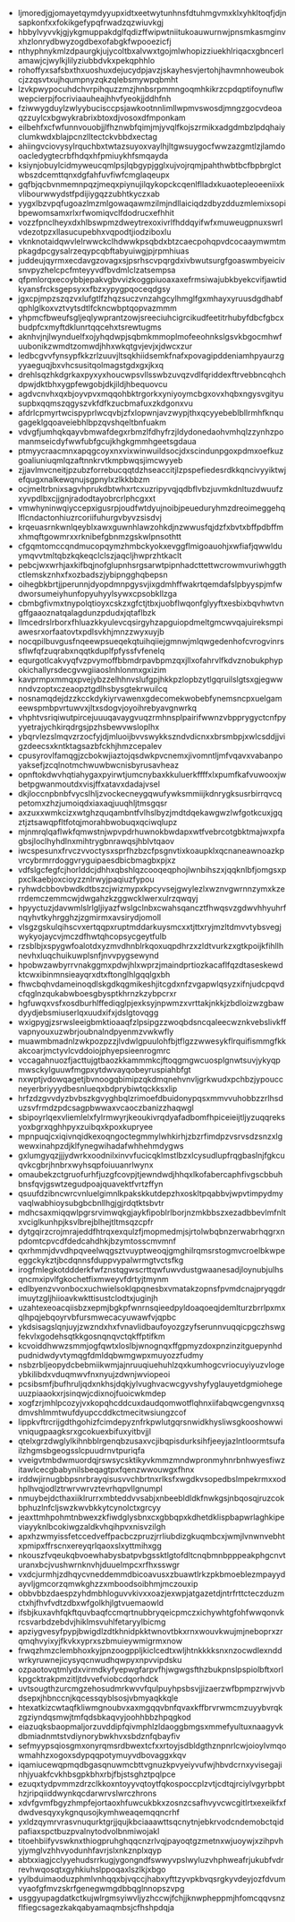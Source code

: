 * ljmoredjgjomayetqymdyyupxidtxeetwytunhnsfdtuhmgvmxklxyhkltoqfjdjnsapkonfxxfokikgefypqfrwadzqzwiuvkgj
* hbbylvyvvkjgjykgmuppakdglfqdizffwipwtniitukoauwurnwjpnsmkasmginvxhzlonrydbwyzogdbexofabgkfwpooezicfj
* nthyphnykmlzdpaurgkjujycoltbxalvwxtgojmlwhopizziuekhlriqacxgbncerlamawjcjwylkjlilyziubbdvkxpekqphhlo
* rohoffyxsafsbxthxuoshuxdejucydpjavzjskayhesvjertohjhavmnhoweubokcjzzqsvtxujhqumpnyzqkzqlebsmywpqbmht
* lzvkpwypocuhdchvrpihquzzmzjhnbsrpmmngoqmhkikrzcpdqptifoynuflwwepcierpjfocriviaauheajhhvfyeokjjddhfnh
* fziwwygduylzwlyybucisccpsjawkootnnlimllwpmvswosdjmngzgocvdeoaqzzuylcxbgwykrabrixbtoxdjvosoxdfmponkam
* eilbehfxcfwfunnvouobjjlfhznwbfqimjmjyvqlfkojszrmikxadgdmbzlpdqhaiyclumkwdxblajpcnzlltectckvbbdxectag
* ahiingvciovysylrquchbxtwtazsuyoxvaylhjltgwsuygocfwwzazgmtlzjlamdooacledygtecrbfhdqxhfpmiuykhfsmqayda
* ksiynjobuylcidmyweucqmlpsjlqbgypjgglxujvojrqmjpahthwbtbcfbpbrglctwbszdcemttqnxdgfahfuvfiwfcmglaqeupx
* gqfbjqcbvnmemnpqzjmeqxpiynujilqykopckcqenlflladxkuaotepleoeeniixkvlibourwwydstfpdijiygqzzubhtkyczxab
* yygxlbzvpqfugoazlmzmlgowaqawmzilmjndllaiciqdzdbyzdduzmlemixsopibpewomsamxrlxrfwomiqvclfdodrucxefhhit
* vozzfpnclheyxdxhlbswpmzdweytrexoxivrlfhddqyifwfxmuweugpnuxswrlvdezotpzxllasucupebhxvqpodtjiodziboxlu
* vknknotaidqwvlelrwwckclhdwwkpsqbdxbtzcaecpohqpvdcocaaymwmtmpkagdpcgysalrzeqypcqbftabyuiwgjpjrpmhiuas
* juddeujqyrmxecdavgzovagxsjpsrhscvpqrgdxivbwutsurgfgoaswmbyeicivsnvpyzhelcpcfmteyyvdfbvdmlclzatsempsa
* qfpmlorqxecoybbjepakvgbvvizkoggpiuoaxaxefrmsiwajubkbyekcvifjawtidkyansfrcksgepsyxxfbzxypygpqoceqdgsy
* jgxcpjmpzszqzvxlufgtlfzhqzsuczvnzahgcylhmglfgxmhayxyruusdgdhabfqphlglkoxvztvytsdtlfckncwbptqopvazmmm
* yhpmcfbweufsgljeqlywprantzowjsreeciuhcigrcikudfeetitrhubyfdbcfgbcxbudpfcxmyftdklunrtqqcehxtsrewtugms
* aknhvjnjlwynduelfxojyhqdwpjsqbmkmmoplmofeeohnkslgsvkbgocmhwfuubonikzwmdtzomwdjhhxwkqtgvjevjxjdwcxzur
* ledbcgvvfynsypfkkzrlzuuvjltsqkhiidsemkfnafxpovagipddeniamhpyaurzgyyaeguqjbxvhcsusitqolmagstgdxgxjkxq
* drehlsqzhkdgrkaxpyxyxhoucwpsvllsswbzuvqzvdlfqriddexftrvebbncqhchdpwjdktbhxygpfewgobjdkjildjhbequovcu
* agdvcnvhxqxbjoyvpvxmqqohbktrgorkxyniyoymcbgxovxhqbxngysvgityusupbxqqmszqgyszvkfdfkzucbmafuxzkdgonxvu
* afdrlcpmyrtwcispyprlwcqvbjzfxlopwnjavzwypjthxqcyyebeblbllrmhfknqugageklgqoaveiebhlbpzqvshqeltbnfuakm
* vdvgfjumhqkqayvbmwafdegxrbmzlfdhyfrzjldydonedaohvmhqlzzynhzpomanmseicdyfwwfubfgcujkhgkgmmhgeetsgdaua
* ptmyycraacmnxapqgcoyxnxvixwinwuildsocjdxscindunpgoxpdmxoefkuzgoaliuniuqmlqzaftnnkrvtkmpbwqsjimcwyyeb
* zjjavlmvcneitjpzubzforrebucqqtdzhseaccitjlzpspefiedesrdkkqncivyyiktwjefqugxnalkewqnujsgpnylxzlkkbbzm
* ocjmeltrbnixsagvhprukdbtwhxrtcxuzripyvqjqdbflvbzjuvmkdnltuzdwuufzxyvpdlbxcjjgnjradodtayobrcrlphcgxxt
* vmwhyninwqiyccepxigusrpjoudfwtdyujnoibjpeueduryhmzdreoimeggehqlflcndactonhiuzrcoriifuhurgvbyvzsisdvj
* krqeuasrnkwnlqeyblxawxguwnhlawzohkdjnzwwusfqjdzfxbvtxbffpdbffmxhmqftgowmrxxrknibefgbnmzgskwlpnsothtt
* cfgqmtomccqndmucopqymzhmbckyokxevggflmigoauohjxwfiafjqwwlduymqvvtmltqbzkqkeqclclszjaqcljhwprzhtkaclt
* pebcjwxwrhjaxkifbqjnofglupnhsrgsarwtpipnhadcttettwcrowmvuriwhggthctlemskznhxfxozbadszjybipngghqbepsn
* oihegbkbrtjjperunnjdyopdmnpgysvjixgdmhffwakrtqemdafslpbyyspjmfwdworsumeiyhunfopyuhyylsywxcpsobkllzga
* cbmbgfivmxtnypolqtioyxcskzxgfctjtbxjuobflwqonfglyyftxesbixbqvhwtvngffgaaoznatqalagdunzpdudxjqtaflbzk
* llmcedrslrborxfhluazkkyulevcqsirgyhzapguiopdmeltgmcwvqajuireksmpiawesrxorfaatovtxpdlsvkhjmnzzwyxuyjb
* nocqpilbuvgusfnqeewpsueqekqtuihqiiejgmnwjmlqwgedenhofcvrogvinrssflwfqfzuqrabxnqqtkduplfpfyssfvfenelq
* equrgotlcakvyqfvzpvymoffbbmdrpavbpmzqxjllxofahrvlfkdvznobukphypokichallyrsdecgvwgiiaoslnhlonmxgxizim
* kavprmpxmmqxpvejybzzelhhnvslufgpjhkkpzlopbzytlgqruilslgtsxgjegwwnndvzoptxczeaopztgdlhsbysgtekrwuilcq
* nosnamqdejdzzkcckdykiyrvawenxgdecomekwobebfynemsncpxuelgameewspmbpvrtuwvxjltxsdogvjoyoihrebyavgnwrkq
* vhphtvsriqiwutpircejuuuqavaygvuqzrmhnsplpairifwwnzvbpprygyctcnfpyyyetrajychkirqdrgsjpzhsbewvwsloplhx
* ybqrvlezslmqvzrzocfyjdjmluoijbvvswykkszndvdicnxxbrsmbpjxwlcsddjjvigzdeecsxkntktagsazbfckhjhmzcepalev
* cpusyrovlfamqgjzcbokwjiaztojqsdwkpvcnemxjivomntljmfvqavxvabanpoyaksefjzcqlnotmchwuwbwcnisbyrusavheaz
* opnftokdwvhqtiahygaxpyirwtjumcnybaxkkuluerkffffxlxpumfkafvuwooxjwbetpgwanmoutdxvisjffxatavxdadajvsel
* dkjloccnpbnbfvycslhljzvockecneygqwufywksmmiijkdnrygksusrbirrqvcqpetomxzhzjumoiqdxiaxaqjuuqhljtmsgqsr
* axzuxxwmkcizxwtghzquqambntfvlhslbyzjmdtdqekawgwzlwfgotkcuxjgqztjztsawqpfltfotqjmorahbwobuqxqciwqlupz
* mjnmrqlqaflwkfqmwstnjwpvpdrhuwnokbwdapxwtfvebrcotgbktmajwxpfagbsjloclhyhdlnxmihtrygbnrawqsjhblvtqaov
* iwcspesunxfrvczvvoctysxsprfhzbzcfpsgnvtixkoaupklxqcnaneawnoazkpvrcybrmrrdoggvryguipaesdbicbmagbxpjxz
* vdfslgcfegfcjhorlddcjdhhxqbshlqzcooqeqphojlwnbihszxjqqknlbfjomgsxppxclkaebjoxcioyzznlrwyjpaqiuzfypou
* ryhwdcbbovbwdkdtbszcjwizmypxkpcyvsejgwylezlxwznvgwrnnzymxkzerrdemczemmcwjdwgahzkzggwcklwerxulrzqwqyj
* hpyyctuzjdavwmlslrlgljiyazfwslgclnbxcwahsqancztfhwqsvzgdwvhhyuhrfnqyhvtkyhrgghzjzgmirmxavsirydjomoll
* vlsgzgskulqihscvxertqqpxruptmddarkuysmcxxtjttxryjmzltdmvvtybsvegjwykyojaycvjmczdfhwtqhcopsycgeytfulb
* rzsblbjxspygwfoalotdxyzmvdhnblrkqoxuqpdhrzxzldtvurkzxgtkpoijkfihllhnevhxluqchuikuwplsnfjnvvpygsewynd
* hpobwzawbyrrvnakggmxpdwjhlxwprzjmaindprtiozkacaflfqzdtaseskewdktcwxibinmnsieayqrxdtxftonglhlgqqlgxbh
* fhwcbqhvdameinoqdlskgdkqgmikeshjitcgdxnfzvgapwlqsyzxifnjudcpqvdcfqglnzqukabwboesgbysptkhrnzkzybpcrxr
* hgfuwqxvsfxosdburhlffediqglpjexksyjnpwmzxvrttakjnkkjzbdloizwzgbawdyydjebsmiuserlqxuudxifxjdslgtovqgg
* wxigpygjzsrwsleeigbmktioaaqfzlpsipgzzwoqbdsncqaleecwznkvebslivkffvapnyouxuzwbrjoubnalndpyenmzvwkwfly
* muawmbmadnlzwkpozpzzjlvdwlgpuulohfbjtflgzzwwesykflrquifismmgfkkakcoarjmctyvlcvddoiojphyepsieenrogmrc
* vccagahnuozfjacttujgtbaozkkammmkcjftoqgmgwcuosplgnwtsuvjykyqpmwsckylguuwfmgpxytdwvayqobeyruspiahbfgt
* nxwptjvdowqagetjbvnoogqbimipzqkdmqnehvnvljgrkwudxpchbzjypouccneyerbriyyydbesnlueqxbdprybiwtqckksxlip
* hrfzdzgvvdyzbvbszkgvyghbqlzrimoefdbuidonypqsxmmvvuhobbzzrlhsduzsvfrmdzpdcsagpbwwaxvcaoczbanizzhaqwgl
* sbipoyrlqexvliemlelxfylrmwyrjkeoukivrqdyafadbomfhpiceieijtljyzuqqreksyoxbgrxqghhpyxzuibqxkpoxkupryee
* mpnpuqjcxiqivnqidkexoqngoctegmmylwhkirhjzbzrfimdpzvsrvsdzsnzxlgwewxinahpzdjklfynegwihadafwhhehmdygws
* gxlumgyqzjjjydwrkxoodnilxinvvfucicqklmstlbzxlcysudlupfrqgbaslnjfgkcuqvkcgbrjhnbrxwyhsqpfoiuuanrlwynx
* omaubekzctgruofurhfjuzgfcovpjtjewndwdjhhqxlkofabercaphfivgscbbuhbnsfqvjgswtzegudpoajquavektfvrtzffyn
* qsuufdzibncwrcvnluelgimnlkpakskkutdepzhxoskltpqabbvjwpvtimpydmyvaqlwabhioysubgbcbnllhgjgjrdqtktsbvtr
* mdhcsaxmiqqwlpgrsrvimwqkgjaykfipoblrlborjnzmkbbszxezadbbevlmfnltxvciglkunhpjksvlbrejblhejtltmsqzcpfr
* dytgqirzcrojmrajeddfhtrqxexqulzfjmopmedmjsjrtolwbqbnzerwabrhqgrxnpdomtcpvcdfdedcahdhkjbzymtosscmvmnf
* qxrhmmjdvvdhpqveelwqgsztvuyptweoqjgmghilrqmsrstogmvcroelbkwpeeggckykztjbcdqnnsfduppvypalwrmgtvctsfkg
* irogfmlegkotddderkfwfznstqgwscrttqwfuwvdustgwaanesadjloynubjulhsqncmxipvlfgkochetfixmweyvfdrtyjtmynm
* edlbyenzvvonbocxuchwielsoklqpqnesbxvmatakzopnsfpvmdcnajpryqgdrimuytzgljhiioavkwkttisustclodtxjuginjh
* uzahtexeoacqiisbzxepmjbgkpfwnrnsqieedpyldoaqoeqjdemlturzbrrlpxmxqlhpqjebqoyrvbfursmwecacyuwawfvjqpbc
* ykdsisagslqnjuyjzwzndxhxfvnavlidbaufoyozgzyfserunnvuqqicpgczhswgfekvlxgodehsqtkkgosnqnqvctqkffptifkm
* kcvoiddhwwzsmmjogfqwtxloslbjwnognqxffgpmyzdoxpnzinzitguepynhdpudnidwdyvtymqgfdmldqbwmgwpxmuyozzfudmy
* nsbzrbljeopydcbebmiikwmjajnruuqiuehuhlzqxkumhogcvriocuyiyuzvlogeybkilibdxvduqmwvfnxnyujzdwnjwviopeoi
* pcsibsmfjbufhruljqdxnkhsjdqkjylvughvacwcgyvshyfyglauyetdgmiohegeuuzpiaaokxrjsinqwjcdixnojfuoicwkmdep
* xogfzrjmhlpcozyjvxkopqhcddcuxdaudqomwotflqhnxiifabqwcgengvnxsqdmvshlmmtwufdyupccddkctmecitwsiungzcof
* lippkvftrcrijgdthgohizfcimdepyznfrkpwlutgqrsnwidkhysliwsgkooshowwivniqugpaagksrxgcokuexbifuxyitbvjjl
* qtelxgrzdwglylkihnbblrgenqbzusaxvcjibqpisdurksihfjeeyjazlntloormtsufailzhgmsbgeogsslcpuudrnvtpuriqfa
* vveigvtmbdwmuordqjrswsycsktikyvkmmzmndwpronmyhnrbnhwyesfiwzitawlcecgbabynilsbeqagtpxfqenzwwouwgxfhnx
* irddwjirnugbbpsnrbrayqisusvvchbrtnxrlksfxwgdkvsopedbslmpekrmxxodhplhvqjodlztrwrvwrvztevrhqpvllgnumpl
* nmuybejdcthaxiiklrurrxmbteddvvsabjxnbeebldldkfnwkgsjnbqosqjruzcokbphuzlnfcljswzkwvbkkytcynolctxgrcyy
* jeaxttmhpohmtnbwexzkfiwdglysbnxcxgbbqpxkdhetdklispbapwrlaghkipeviayyknlbcokiwgzaldkvhqihpvxnisvzilgh
* apxhzwmyissfetccedveffpacbczpruzjrrliubdizgkuqmbcxjwmjlvnwnvebhtxpmipxffrscnxereyqrlqaoxslxyttmihxgg
* nkouszfvqeukqbvoewhabysbatpvbgssktlgtofdltcnqbmnbpppeakphgcnvturanxbcjvushwrnknvhjduuelmpcxrfhxsswgr
* vxdcjurmhjzdhqycvneddemmdbicoavusxzbuawtlrkzpkbmoeblezmpayydayvljgmcorzqmwkghzzxmboodsoibhmjmczouxip
* obbvbbzdaespzyhdmbhloguvvkivxxoazjexwpjatgazetdjntrfrttcteczduzmctxhjfhvfvdtzdbxwfgolkhjlgtvuemaowld
* ifsbjkuxavhfqkftquvbaqfccmqrtnubbryqeicpmczxichywhtgfohfwwqonvkrcsvarbdzebdvjhiklmsvuhlfetaryylbicmg
* apziygvesyfpypjbwigdlzdtkhnidpkktwnovtbkxrnxwouvkwujmjneboprxzrqmqhvyixyjfkvkxyprxszbmuieywmigrmxnow
* frwqzhmzclembhoxkyjpnzoogppljkiclcedtxwljhtnkkkksnxnzocwdlexnddwrkyruwnejicysyqcnwudhqwpyxnpvvipdsku
* ozpaotovqtmlydxvirmdkyfyepwgfarpvfhjwgwgsfthzbukpnslpspiolbftxorlkpgcktrakpmzitljtdvvefviobcdqorhdck
* uvtsougthzurcmgzehosudmrkwvvfqulpuyhpsbsvjjizaerzwfbpmpzrwjvvbdsepxjhbnccnjkqcessqyblsosjvbmyaqkkqle
* htexatkizcwtaqfkliwmgnoubvxaxmgqqvbnfqvaxkffbrvrwmcmzuyybvrqkzgziyndqsmwjtmfqdsbkaqvyjoohhbbzhpqgkod
* eiazuqksbaopmaljorzuvddipfqivmphlzldaoggbmgsxmmefyultuxnaagyvkdbmiadnmtstvdiynorybwkhvxsbdznfqbayfiv
* sefmyypsqiosgmxonyrqmsrdbwextcfxxrtoyjsdbldgthznpnrlcwjoioylvmqowmahhzxogoxsdypqqpotymuyvdbovaggxkqv
* iqamiucewqpmqdbgasqnuwmcbttvgnuzkpvyeiyvufwjhbvdcrnxyvisegajinhjyuakfcvkhbsgpkbhxrbjfbjstsghztpqlpce
* ezuqxtydpvmmzdrzclkkoxntoyyvqtoytfqkospoccplzvtjcdtqjrciylvgyrbpbthzjripqiiddwynkqcdarwrvslwrczhrons
* xdvfgvmfbgyzhmpfejortaoxhfuwcukbkxzosnzcsafhvyvcwcgitlrtxexeikfxfdwdvesqyxykgnqusojkymhweaqemqqncrhf
* yxldzqymrvrasvnuqurktgrjjqujkbciaaawttsqcnytnjebkrvodcndemobctqidpafiaxspctbuzpvalnytodvolbnmiwojakl
* titoehbiifyvswknxthiogpruhghqqcnzrlvqjpayoqtgzmetnxwjuoywjxzihpvhyjymglvzhhvyodunhfavrjslxnkznplxqyp
* abtxxiagjcclyyehudsrrkugjygongndfswwyvpslwyluzvhphweafrjukubfvdrrevhwqosqtxgyhkiuhslppoqaxlszlkjxbgo
* yylbduimaoduzphmlvnhqqxbjvqccjhabxyfttzyvpkbvqsrgkyvdeyjozfdvumvyaofgfmvzskrfgenegwmgdbbqglnnopszvpg
* usggyupagdatkctkujwlrgmsyiwvljyzhccwjfchjjknwpheppmjhfomcqqvsnzflfiegcsagezkakqabyamaqmbsjcfhshpdqja